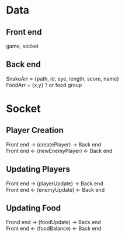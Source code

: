 # Data
## Front end
game, socket
## Back end
SnakeArr = {path, id, eye, length, score, name}  
FoodArr = {x,y} ? or food group

# Socket
## Player Creation
Front end -> (createPlayer) -> Back end  
Front end <- (newEnemyPlayer) <- Back end

## Updating Players
Front end -> (playerUpdate) -> Back end  
Front end <- (enemyUpdate) <- Back end

## Updating Food
Frond end -> (foodUpdate) -> Back end   
Front end <- (foodBalance) <- Back end
